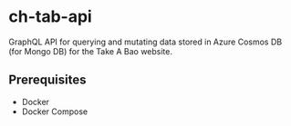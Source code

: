 # ch-tab-api
GraphQL API for querying and mutating data stored in Azure Cosmos DB (for Mongo DB) for the Take A Bao website.
## Prerequisites
- Docker
- Docker Compose
